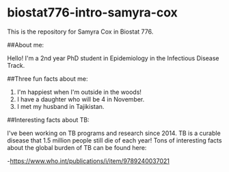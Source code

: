 # biostat776-intro-samyra-cox

This is the repository for Samyra Cox in Biostat 776.

##About me:

Hello! I'm a 2nd year PhD student in Epidemiology in the Infectious Disease Track.

##Three fun facts about me:

1. I'm happiest when I'm outside in the woods!
2. I have a daughter who will be 4 in November.
3. I met my husband in Tajikistan.

##Interesting facts about TB: 

I've been working on TB programs and research since 2014. TB is a curable disease that 1.5 million people still die of each year! Tons of interesting facts about the global burden of TB can be found here:

-https://www.who.int/publications/i/item/9789240037021
